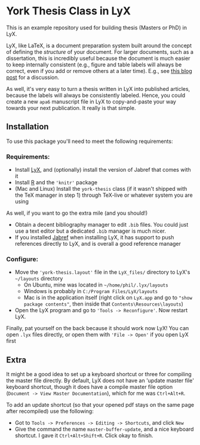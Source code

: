 York Thesis Class in LyX
========================

This is an example repository used for building thesis (Masters or PhD) in LyX.

LyX, like LaTeX, is a document preparation system built around the concept of defining the
*structure* of your document. For larger documents, such as a dissertation, this is
incredibly useful because the document is much easier to keep internally consistent
(e.g., figure and table labels will always be correct, even if you add or remove others 
at a later time). E.g., see 
[this blog post](https://amrys.wordpress.com/2013/01/16/why-your-should-latex-your-dissertation-or-why-you-dont-have-to-write-your-dissertation-in-word/) for a discussion. 

As well, it's very easy to turn a thesis written in LyX into published articles, 
because the labels will always be consistently labeled. Hence, you could create a 
new `apa6` manuscript file in LyX to copy-and-paste your way 
towards your next publication. It really is that simple.

Installation
------------------------

To use this package you'll need to meet the following requirements:

### Requirements: 

- Install [LyX](http://www.lyx.org/), and (optionally) install the version
  of Jabref that comes with it
- Install [R](http://www.r-project.org/) and the `'knitr'` package 
- (Mac and Linux) Install the `york-thesis` class (if it wasn't shipped with
  the TeX manager in step 1) through TeX-live or whatever system you are using

As well, if you want to go the extra mile (and you should!)

- Obtain a decent bibliography manager to edit `.bib` files. You could just use
  a text editor but a dedicated `.bib` manager is much nicer. 
- If you installed [Jabref](http://jabref.sourceforge.net/) when installing LyX, 
  it has support to push references directly to LyX, and is overall a good reference manager

### Configure:

- Move the `'york-thesis.layout'` file in the `LyX_files/` directory 
   to LyX's `~/layouts` directory 
     - On Ubuntu, mine was located in `~/home/phil/.lyx/layouts`
     - Windows is probably in `C:/Program Files/LyX/layouts`
     - Mac is in the application itself (right click on `LyX.app` and go to
       `"show package contents"`, then inside that `Contents\Resources\layouts`)
- Open the LyX program and go to `'Tools -> Reconfigure'`. Now restart LyX.

Finally, pat yourself on the back because it should work now LyX! You can open `.lyx` files 
directly, or open them with `'File -> Open'` if you open LyX first


Extra
-----------------------

It might be a good idea to set up a keyboard shortcut or three for compiling the master file directly.
By default, LyX does not have an 'update master file' keyboard shortcut, though it does have a 
compile master file option (`Document -> View Master Documentation`), which for me was `Ctrl+Alt+R`. 

To add an update shortcut (so that your opened pdf stays on the same page after recompiled) use the 
following:

- Got to `Tools -> Preferences -> Editing -> Shortcuts`, and click `New`
- Give the command the name `master-buffer-update`, and a nice keyboard shortcut. 
  I gave it `Ctrl+Alt+Shift+R`. Click okay to finish.


